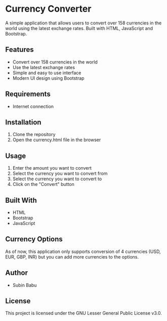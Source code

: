 # Currency Converter

A simple application that allows users to convert over 158 currencies in the world using the latest exchange rates. Built with HTML, JavaScript and Bootstrap.

## Features
- Convert over 158 currencies in the world
- Use the latest exchange rates
- Simple and easy to use interface
- Modern UI design using Bootstrap

## Requirements
- Internet connection

## Installation
1. Clone the repository
2. Open the currency.html file in the browser

## Usage
1. Enter the amount you want to convert
2. Select the currency you want to convert from
3. Select the currency you want to convert to
4. Click on the "Convert" button

## Built With
- HTML
- Bootstrap
- JavaScript

## Currency Options
As of now, this application only supports conversion of 4 currencies (USD, EUR, GBP, INR) but you can add more currencies to the options.

## Author
- Subin Babu

## License
This project is licensed under the GNU Lesser General Public License v3.0.
